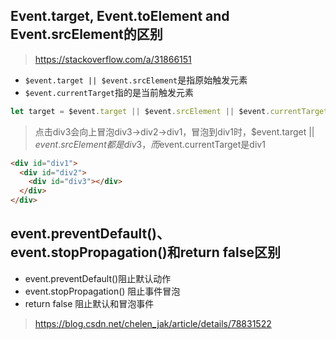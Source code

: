 
## Event.target, Event.toElement and Event.srcElement的区别 

> https://stackoverflow.com/a/31866151
- `$event.target || $event.srcElement`是指原始触发元素
- `$event.currentTarget`指的是当前触发元素
```js
let target = $event.target || $event.srcElement || $event.currentTarget
```

> 点击div3会向上冒泡div3->div2->div1，冒泡到div1时，$event.target || $event.srcElement都是div3，而$event.currentTarget是div1
```html
<div id="div1">
  <div id="div2">
    <div id="div3"></div>
  </div>
</div>
```

## event.preventDefault()、event.stopPropagation()和return false区别

- event.preventDefault()阻止默认动作
- event.stopPropagation() 阻止事件冒泡
- return false 阻止默认和冒泡事件

> https://blog.csdn.net/chelen_jak/article/details/78831522
